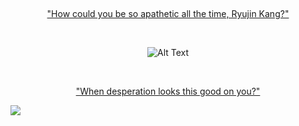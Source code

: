 
‎<p align="center">["How could you be so apathetic all the time, Ryujin Kang?"](https://www.tiktok.com/@cosmiiccomet/video/7515665114930957590?_r=1&_t=ZS-8ygK5lT8ltM)</p>

‎<p align="center">![Alt Text](https://i.pinimg.com/736x/dd/77/fd/dd77fde44d190dbeaa81d7dad2ac8331.jpg)</p>

‎‎<p align="center">["When desperation looks this good on you?"](https://www.tiktok.com/@liyxn0/video/7520328172844649783?_r=1&_t=ZS-8ygJoJtUAS4)</p> ‎‎![](https://komarev.com/ghpvc/?username=reiningcloud&color=B483C9&style=pixel&label=𓈒∘☁︎base=1000)
‎‎ ‎ ‎‎ ‎ ‎‎ ‎ 

